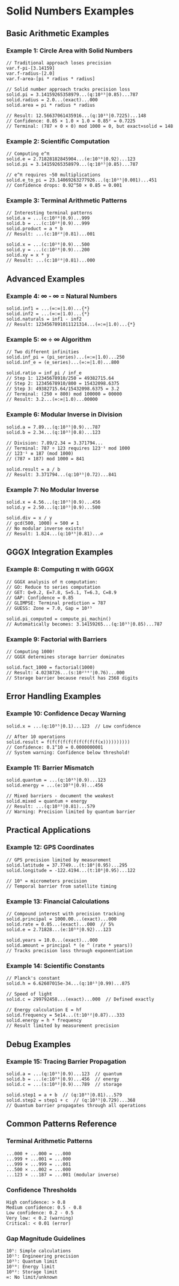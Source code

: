 # Solid Numbers Examples

## Basic Arithmetic Examples

### Example 1: Circle Area with Solid Numbers
```blaze
// Traditional approach loses precision
var.f-pi-[3.14159]
var.f-radius-[2.0]
var.f-area-[pi * radius * radius]

// Solid number approach tracks precision loss
solid.pi = 3.14159265358979...(q:10³⁵|0.85)...787
solid.radius = 2.0...(exact)...000
solid.area = pi * radius * radius

// Result: 12.56637061435916...(q:10³⁵|0.7225)...148
// Confidence: 0.85 × 1.0 × 1.0 = 0.85² = 0.7225
// Terminal: (787 × 0 × 0) mod 1000 = 0, but exact×solid = 148
```

### Example 2: Scientific Computation
```blaze
// Computing e^π
solid.e = 2.71828182845904...(e:10⁵⁰|0.92)...123
solid.pi = 3.14159265358979...(q:10³⁵|0.85)...787

// e^π requires ~50 multiplications
solid.e_to_pi = 23.14069263277926...(q:10³⁵|0.001)...451
// Confidence drops: 0.92^50 × 0.85 ≈ 0.001
```

### Example 3: Terminal Arithmetic Patterns
```blaze
// Interesting terminal patterns
solid.a = ...(c:10²⁰|0.9)...999
solid.b = ...(c:10²⁰|0.9)...999
solid.product = a * b
// Result: ...(c:10²⁰|0.81)...001

solid.x = ...(c:10²⁰|0.9)...500
solid.y = ...(c:10²⁰|0.9)...200
solid.xy = x * y
// Result: ...(c:10²⁰|0.81)...000
```

## Advanced Examples

### Example 4: ∞ - ∞ = Natural Numbers
```blaze
solid.inf1 = ...(∞:∞|1.0)...{*}
solid.inf2 = ...(∞:∞|1.0)...{*}
solid.naturals = inf1 - inf2
// Result: 1234567891011121314...(∞:∞|1.0)...{*}
```

### Example 5: ∞ ÷ ∞ Algorithm
```blaze
// Two different infinities
solid.inf_pi = (pi_series)...(∞:∞|1.0)...250
solid.inf_e = (e_series)...(∞:∞|1.0)...800

solid.ratio = inf_pi / inf_e
// Step 1: 12345678910/250 = 49382715.64
// Step 2: 12345678910/800 = 15432098.6375
// Step 3: 49382715.64/15432098.6375 = 3.2
// Terminal: (250 × 800) mod 100000 = 00000
// Result: 3.2...(∞:∞|1.0)...00000
```

### Example 6: Modular Inverse in Division
```blaze
solid.a = 7.89...(q:10³⁵|0.9)...787
solid.b = 2.34...(q:10³⁵|0.8)...123

// Division: 7.89/2.34 = 3.371794...
// Terminal: 787 ÷ 123 requires 123⁻¹ mod 1000
// 123⁻¹ ≡ 187 (mod 1000)
// (787 × 187) mod 1000 = 841

solid.result = a / b
// Result: 3.371794...(q:10³⁵|0.72)...841
```

### Example 7: No Modular Inverse
```blaze
solid.x = 4.56...(q:10³⁵|0.9)...456
solid.y = 2.50...(q:10³⁵|0.9)...500

solid.div = x / y
// gcd(500, 1000) = 500 ≠ 1
// No modular inverse exists!
// Result: 1.824...(q:10³⁵|0.81)...∅
```

## GGGX Integration Examples

### Example 8: Computing π with GGGX
```blaze
// GGGX analysis of π computation:
// GO: Reduce to series computation
// GET: Q=9.2, E=7.8, S=5.1, T=6.3, C=8.9
// GAP: Confidence = 0.85
// GLIMPSE: Terminal prediction = 787
// GUESS: Zone = 7.0, Gap = 10³⁵

solid.pi_computed = compute_pi_machin()
// Automatically becomes: 3.14159265...(q:10³⁵|0.85)...787
```

### Example 9: Factorial with Barriers
```blaze
// Computing 1000!
// GGGX determines storage barrier dominates

solid.fact_1000 = factorial(1000)
// Result: 4.0238726...(s:10²⁵⁶⁷|0.76)...000
// Storage barrier because result has 2568 digits
```

## Error Handling Examples

### Example 10: Confidence Decay Warning
```blaze
solid.x = ...(q:10³⁵|0.1)...123  // Low confidence

// After 10 operations
solid.result = f(f(f(f(f(f(f(f(f(f(x))))))))))
// Confidence: 0.1^10 = 0.0000000001
// System warning: Confidence below threshold!
```

### Example 11: Barrier Mismatch
```blaze
solid.quantum = ...(q:10³⁵|0.9)...123
solid.energy = ...(e:10⁵⁰|0.9)...456

// Mixed barriers - document the weakest
solid.mixed = quantum + energy
// Result: ...(q:10³⁵|0.81)...579
// Warning: Precision limited by quantum barrier
```

## Practical Applications

### Example 12: GPS Coordinates
```blaze
// GPS precision limited by measurement
solid.latitude = 37.7749...(t:10⁶|0.95)...295
solid.longitude = -122.4194...(t:10⁶|0.95)...122

// 10⁶ = micrometers precision
// Temporal barrier from satellite timing
```

### Example 13: Financial Calculations
```blaze
// Compound interest with precision tracking
solid.principal = 1000.00...(exact)...000
solid.rate = 0.05...(exact)...000  // 5%
solid.e = 2.71828...(e:10⁵⁰|0.92)...123

solid.years = 10.0...(exact)...000
solid.amount = principal * (e ^ (rate * years))
// Tracks precision loss through exponentiation
```

### Example 14: Scientific Constants
```blaze
// Planck's constant
solid.h = 6.62607015e-34...(q:10¹⁵|0.99)...875

// Speed of light
solid.c = 299792458...(exact)...000  // Defined exactly

// Energy calculation E = hf
solid.frequency = 5e14...(t:10¹²|0.87)...333
solid.energy = h * frequency
// Result limited by measurement precision
```

## Debug Examples

### Example 15: Tracing Barrier Propagation
```blaze
solid.a = ...(q:10³⁵|0.9)...123  // quantum
solid.b = ...(e:10⁵⁰|0.9)...456  // energy
solid.c = ...(s:10⁸²|0.9)...789  // storage

solid.step1 = a + b  // (q:10³⁵|0.81)...579
solid.step2 = step1 + c  // (q:10³⁵|0.729)...368
// Quantum barrier propagates through all operations
```

## Common Patterns Reference

### Terminal Arithmetic Patterns
```
...000 + ...000 = ...000
...999 + ...001 = ...000
...999 × ...999 = ...001
...500 × ...002 = ...000
...123 × ...187 = ...001 (modular inverse)
```

### Confidence Thresholds
```
High confidence: > 0.8
Medium confidence: 0.5 - 0.8
Low confidence: 0.2 - 0.5
Very low: < 0.2 (warning)
Critical: < 0.01 (error)
```

### Gap Magnitude Guidelines
```
10⁵: Simple calculations
10¹⁵: Engineering precision
10³⁵: Quantum limit
10⁵⁰: Energy limit
10⁸²: Storage limit
∞: No limit/unknown
```